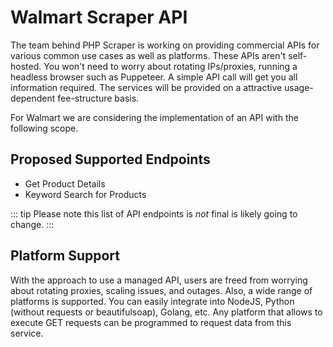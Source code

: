 # Walmart Scraper API

The team behind PHP Scraper is working on providing commercial APIs for various common use cases as well as platforms. These APIs aren't self-hosted. You won't need to worry about rotating IPs/proxies, running a headless browser such as Puppeteer. A simple API call will get you all information required. The services will be provided on a attractive usage-dependent fee-structure basis.

For Walmart we are considering the implementation of an API with the following scope.

## Proposed Supported Endpoints

- Get Product Details
- Keyword Search for Products

::: tip
Please note this list of API endpoints is *not* final is likely going to change.
:::

## Platform Support

With the approach to use a managed API, users are freed from worrying about rotating proxies, scaling issues, and outages. Also, a wide range of platforms is supported. You can easily integrate into NodeJS, Python (without requests or beautifulsoap), Golang, etc. Any platform that allows to execute GET requests can be programmed to request data from this service.
